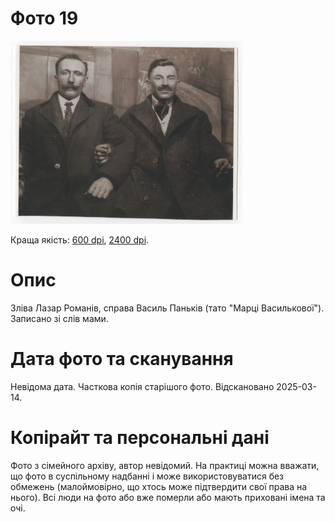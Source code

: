 # Фото 19 #

[<img src="photo_019_75.jpg" />](https://drive.google.com/file/d/1AVfswecV_VC0nlMbCFiiuSCEmnrBkFfg/view)

Краща якість: [600 dpi](https://drive.google.com/file/d/1AVfswecV_VC0nlMbCFiiuSCEmnrBkFfg/view), [2400 dpi](https://drive.google.com/file/d/1U-X-aS9JEyfX88h_hWh17GW8-ZpfIvws/view).

# Опис #

Зліва Лазар Романів, справа Василь Паньків (тато "Марці Василькової"). Записано зі слів мами.

# Дата фото та сканування #

Невідома дата. Часткова копія старішого фото. Відскановано 2025-03-14.

# Копірайт та персональні дані #

Фото з сімейного архіву, автор невідомий. На практиці можна вважати, що фото в суспільному надбанні і може використовуватися без обмежень (малоймовірно, що хтось може підтвердити свої права на нього). Всі люди на фото або вже померли або мають приховані імена та очі.
